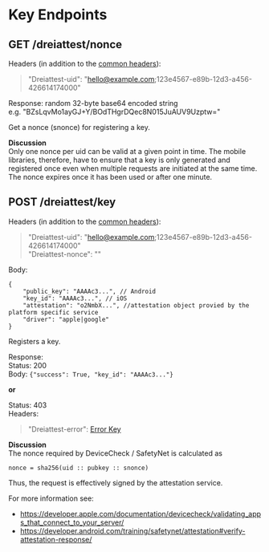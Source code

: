 # Key Endpoints
## GET /dreiattest/nonce
Headers (in addition to the [common headers](common_headers.md)):  
> "Dreiattest-uid": "hello@example.com;123e4567-e89b-12d3-a456-426614174000"  

Response: random 32-byte base64 encoded string  
e.g. "BZsLqvMo1ayGJ+Y/BOdTHgrDQec8N015JuAUV9Uzptw="

Get a nonce (snonce) for registering a key.

**Discussion**  
Only one nonce per uid can be valid at a given point in time. The mobile libraries, therefore, have to ensure that a key is only generated and registered once even when multiple requests are initiated at the same time. The nonce expires once it has been used or after one minute.

## POST /dreiattest/key
Headers (in addition to the [common headers](common_headers.md)):  
> "Dreiattest-uid": "hello@example.com;123e4567-e89b-12d3-a456-426614174000"  
> "Dreiattest-nonce": "<snonce>"  

Body:  
```none
{
    "public_key": "AAAAc3...", // Android
    "key_id": "AAAAc3...", // iOS
    "attestation": "o2NmbX...", //attestation object provied by the platform specific service
    "driver": "apple|google"
}
```

Registers a key.

Response:  
Status: 200  
Body: `{"success": True, "key_id": "AAAAc3..."}`  

**or**

Status: 403  
Headers:  

> "Dreiattest-error": [Error Key](error_codes.md)  

**Discussion**  
The nonce required by DeviceCheck / SafetyNet is calculated as
```
nonce = sha256(uid :: pubkey :: snonce)
```
Thus, the request is effectively signed by the attestation service.

For more information see:  
- <https://developer.apple.com/documentation/devicecheck/validating_apps_that_connect_to_your_server/>  
- <https://developer.android.com/training/safetynet/attestation#verify-attestation-response/> 
